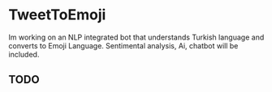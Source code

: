 # TweetToEmoji
Im working on an NLP integrated bot that understands Turkish language and converts to Emoji Language. Sentimental analysis, Ai, chatbot will be included. 
## TODO
    
